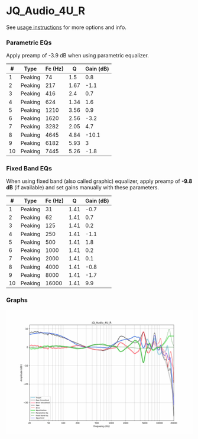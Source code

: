 # JQ_Audio_4U_R
See [usage instructions](https://github.com/jaakkopasanen/AutoEq#usage) for more options and info.

### Parametric EQs
Apply preamp of -3.9 dB when using parametric equalizer.

|   # | Type    |   Fc (Hz) |    Q |   Gain (dB) |
|-----|---------|-----------|------|-------------|
|   1 | Peaking |        74 | 1.5  |         0.8 |
|   2 | Peaking |       217 | 1.67 |        -1.1 |
|   3 | Peaking |       416 | 2.4  |         0.7 |
|   4 | Peaking |       624 | 1.34 |         1.6 |
|   5 | Peaking |      1210 | 3.56 |         0.9 |
|   6 | Peaking |      1620 | 2.56 |        -3.2 |
|   7 | Peaking |      3282 | 2.05 |         4.7 |
|   8 | Peaking |      4645 | 4.84 |       -10.1 |
|   9 | Peaking |      6182 | 5.93 |         3   |
|  10 | Peaking |      7445 | 5.26 |        -1.8 |

### Fixed Band EQs
When using fixed band (also called graphic) equalizer, apply preamp of **-9.8 dB** (if available) and set gains manually with these parameters.

|   # | Type    |   Fc (Hz) |    Q |   Gain (dB) |
|-----|---------|-----------|------|-------------|
|   1 | Peaking |        31 | 1.41 |        -0.7 |
|   2 | Peaking |        62 | 1.41 |         0.7 |
|   3 | Peaking |       125 | 1.41 |         0.2 |
|   4 | Peaking |       250 | 1.41 |        -1.1 |
|   5 | Peaking |       500 | 1.41 |         1.8 |
|   6 | Peaking |      1000 | 1.41 |         0.2 |
|   7 | Peaking |      2000 | 1.41 |         0.1 |
|   8 | Peaking |      4000 | 1.41 |        -0.8 |
|   9 | Peaking |      8000 | 1.41 |        -1.7 |
|  10 | Peaking |     16000 | 1.41 |         9.9 |

### Graphs
![](./JQ_Audio_4U_R.png)
